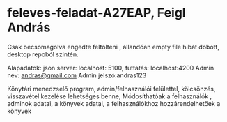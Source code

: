 # feleves-feladat-A27EAP, Feigl András
Csak becsomagolva engedte feltölteni , állandóan empty file hibát dobott, desktop repoból szintén.

Alapadatok:
json server: localhost: 5100, futtatás: localhost:4200
Admin név: andras@gmail.com
Admin jelszó:andras123

Könytári menedzselő program,  admin/felhasználói felülettel, kölcsönzés, visszavétel kezelése lehetséges benne, Módosíthatóak a felhasználók , adminok adatai, a könyvek adatai, a felhasználókhoz hozzárendelhetőek a könyvek
